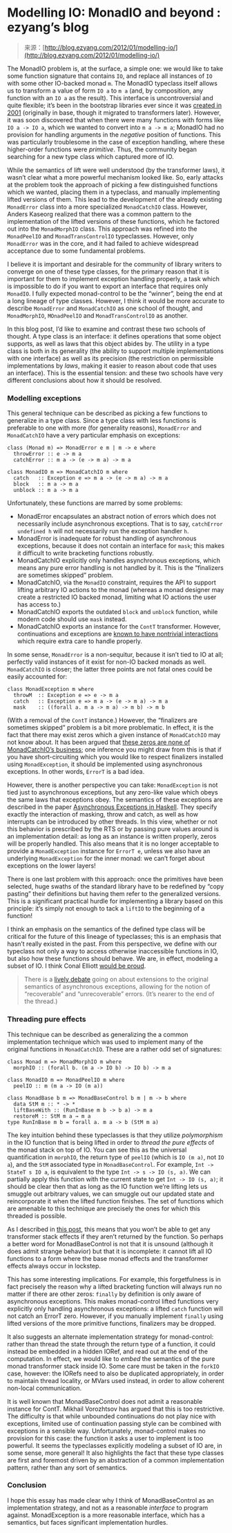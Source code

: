 <!--yml
category: 未分类
date: 2024-07-01 18:17:36
-->

# Modelling IO: MonadIO and beyond : ezyang’s blog

> 来源：[http://blog.ezyang.com/2012/01/modelling-io/](http://blog.ezyang.com/2012/01/modelling-io/)

The MonadIO problem is, at the surface, a simple one: we would like to take some function signature that contains `IO`, and replace all instances of `IO` with some other IO-backed monad `m`. The MonadIO typeclass itself allows us to transform a value of form `IO a` to `m a` (and, by composition, any function with an `IO a` as the result). This interface is uncontroversial and quite flexible; it’s been in the bootstrap libraries ever since it was [created in 2001](https://github.com/ghc/packages-base/commit/7f1f4e7a695c402ddd3a1dc2cc7114e649a78ebc) (originally in base, though it migrated to transformers later). However, it was soon discovered that when there were many functions with forms like `IO a -> IO a`, which we wanted to convert into `m a -> m a`; MonadIO had no provision for handling arguments in the *negative* position of functions. This was particularly troublesome in the case of exception handling, where these higher-order functions were *primitive*. Thus, the community began searching for a new type class which captured more of IO.

While the semantics of lift were well understood (by the transformer laws), it wasn’t clear what a more powerful mechanism looked like. So, early attacks at the problem took the approach of picking a few distinguished functions which we wanted, placing them in a typeclass, and manually implementing lifted versions of them. This lead to the development of the already existing `MonadError` class into a more specialized `MonadCatchIO` class. However, Anders Kaseorg realized that there was a common pattern to the implementation of the lifted versions of these functions, which he factored out into the `MonadMorphIO` class. This approach was refined into the `MonadPeelIO` and `MonadTransControlIO` typeclasses. However, only `MonadError` was in the core, and it had failed to achieve widespread acceptance due to some fundamental problems.

I believe it is important and desirable for the community of library writers to converge on one of these type classes, for the primary reason that it is important for them to implement exception handling properly, a task which is impossible to do if you want to export an interface that requires only `MonadIO`. I fully expected monad-control to be the “winner”, being the end at a long lineage of type classes. However, I think it would be more accurate to describe `MonadError` and `MonadCatchIO` as one school of thought, and `MonadMorphIO`, `MOnadPeelIO` and `MonadTransControlIO` as another.

In this blog post, I’d like to examine and contrast these two schools of thought. A type class is an interface: it defines operations that some object supports, as well as laws that this object abides by. The utility in a type class is both in its generality (the ability to support multiple implementations with one interface) as well as its precision (the restriction on permissible implementations by *laws*, making it easier to reason about code that uses an interface). This is the essential tension: and these two schools have very different conclusions about how it should be resolved.

### Modelling exceptions

This general technique can be described as picking a few functions to generalize in a type class. Since a type class with less functions is preferable to one with more (for generality reasons), `MonadError` and `MonadCatchIO` have a very particular emphasis on exceptions:

```
class (Monad m) => MonadError e m | m -> e where
  throwError :: e -> m a
  catchError :: m a -> (e -> m a) -> m a

class MonadIO m => MonadCatchIO m where
  catch   :: Exception e => m a -> (e -> m a) -> m a
  block   :: m a -> m a
  unblock :: m a -> m a

```

Unfortunately, these functions are marred by some problems:

*   MonadError encapsulates an abstract notion of errors which does not necessarily include asynchronous exceptions. That is to say, `catchError undefined h` will not necessarily run the exception handler `h`.
*   MonadError is inadequate for robust handling of asynchronous exceptions, because it does not contain an interface for `mask`; this makes it difficult to write bracketing functions robustly.
*   MonadCatchIO explicitly only handles asynchronous exceptions, which means any pure error handling is not handled by it. This is the “finalizers are sometimes skipped” problem.
*   MonadCatchIO, via the `MonadIO` constraint, requires the API to support lifting arbitrary IO actions to the monad (whereas a monad designer may create a restricted IO backed monad, limiting what IO actions the user has access to.)
*   MonadCatchIO exports the outdated `block` and `unblock` function, while modern code should use `mask` instead.
*   MonadCatchIO exports an instance for the `ContT` transformer. However, continuations and exceptions are [known to have nontrivial interactions](http://hpaste.org/56921) which require extra care to handle properly.

In some sense, `MonadError` is a non-sequitur, because it isn’t tied to IO at all; perfectly valid instances of it exist for non-IO backed monads as well. `MonadCatchIO` is closer; the latter three points are not fatal ones could be easily accounted for:

```
class MonadException m where
  throwM  :: Exception e => e -> m a
  catch   :: Exception e => m a -> (e -> m a) -> m a
  mask    :: ((forall a. m a -> m a) -> m b) -> m b

```

(With a removal of the `ContT` instance.) However, the “finalizers are sometimes skipped” problem is a bit more problematic. In effect, it is the fact that there may exist zeros which a given instance of `MonadCatchIO` may not know about. It has been argued that [these zeros are none of MonadCatchIO’s business](http://www.haskell.org/pipermail/haskell-cafe/2010-October/085079.html); one inference you might draw from this is that if you have short-circuiting which you would like to respect finalizers installed using `MonadException`, it should be implemented using asynchronous exceptions. In other words, `ErrorT` is a bad idea.

However, there is another perspective you can take: `MonadException` is not tied just to asynchronous exceptions, but any zero-like value which obeys the same laws that exceptions obey. The semantics of these exceptions are described in the paper [Asynchronous Exceptions in Haskell](http://community.haskell.org/~simonmar/papers/async.pdf). They specify exactly the interaction of masking, throw and catch, as well as how interrupts can be introduced by other threads. In this view, whether or not this behavior is prescribed by the RTS or by passing pure values around is an implementation detail: as long as an instance is written properly, zeros will be properly handled. This also means that it is no longer acceptable to provide a `MonadException` instance for `ErrorT e`, unless we also have an underlying `MonadException` for the inner monad: we can’t forget about exceptions on the lower layers!

There is one last problem with this approach: once the primitives have been selected, huge swaths of the standard library have to be redefined by “copy pasting” their definitions but having them refer to the generalized versions. This is a significant practical hurdle for implementing a library based on this principle: it’s simply not enough to tack a `liftIO` to the beginning of a function!

I think an emphasis on the semantics of the defined type class will be critical for the future of this lineage of typeclasses; this is an emphasis that hasn’t really existed in the past. From this perspective, we define with our typeclass not only a way to access otherwise inaccessible functions in IO, but also how these functions should behave. We are, in effect, modeling a subset of IO. I think Conal Elliott [would be proud](http://conal.net/blog/posts/notions-of-purity-in-haskell).

> There is a [lively debate](http://comments.gmane.org/gmane.comp.lang.haskell.cafe/93834) going on about extensions to the original semantics of asynchronous exceptions, allowing for the notion of “recoverable” and “unrecoverable” errors. (It’s nearer to the end of the thread.)

### Threading pure effects

This technique can be described as generalizing the a common implementation technique which was used to implement many of the original functions in `MonadCatchIO`. These are a rather odd set of signatures:

```
class Monad m => MonadMorphIO m where
  morphIO :: (forall b. (m a -> IO b) -> IO b) -> m a

class MonadIO m => MonadPeelIO m where
  peelIO :: m (m a -> IO (m a))

class MonadBase b m => MonadBaseControl b m | m -> b where
  data StM m :: * -> *
  liftBaseWith :: (RunInBase m b -> b a) -> m a
  restoreM :: StM m a → m a
type RunInBase m b = forall a. m a -> b (StM m a)

```

The key intuition behind these typeclasses is that they utilize *polymorphism* in the IO function that is being lifted in order to *thread the pure effects* of the monad stack on top of IO. You can see this as the universal quantification in `morphIO`, the return type of `peelIO` (which is `IO (m a)`, not `IO a`), and the `StM` associated type in `MonadBaseControl`. For example, `Int -> StateT s IO a`, is equivalent to the type `Int -> s -> IO (s, a)`. We can partially apply this function with the current state to get `Int -> IO (s, a)`; it should be clear then that as long as the IO function we’re lifting lets us smuggle out arbitrary values, we can smuggle out our updated state and reincorporate it when the lifted function finishes. The set of functions which are amenable to this technique are precisely the ones for which this threaded is possible.

As I described in [this post](http://blog.ezyang.com/2012/01/monadbasecontrol-is-unsound/), this means that you won’t be able to get any transformer stack effects if they aren’t returned by the function. So perhaps a better word for MonadBaseControl is not that it is unsound (although it does admit strange behavior) but that it is incomplete: it cannot lift all IO functions to a form where the base monad effects and the transformer effects always occur in lockstep.

This has some interesting implications. For example, this forgetfulness is in fact precisely the reason why a lifted bracketing function will always run no matter if there are other zeros: `finally` by definition is only aware of asynchronous exceptions. This makes monad-control lifted functions very explicitly only handling asynchronous exceptions: a lifted `catch` function will not catch an ErrorT zero. However, if you manually implement `finally` using lifted versions of the more primitive functions, finalizers may be dropped.

It also suggests an alternate implementation strategy for monad-control: rather than thread the state through the return type of a function, it could instead be embedded in a hidden IORef, and read out at the end of the computation. In effect, we would like to *embed* the semantics of the pure monad transformer stack inside IO. Some care must be taken in the `forkIO` case, however: the IORefs need to also be duplicated appropriately, in order to maintain thread locality, or MVars used instead, in order to allow coherent non-local communication.

It is well known that MonadBaseControl does not admit a reasonable instance for ContT. Mikhail Vorozhtsov has argued that this is too restrictive. The difficulty is that while unbounded continuations do not play nice with exceptions, limited use of continuation passing style can be combined with exceptions in a sensible way. Unfortunately, monad-control makes no provision for this case: the function it asks a user to implement is too powerful. It seems the typeclasses explicitly modeling a subset of IO are, in some sense, more general! It also highlights the fact that these type classes are first and foremost driven by an abstraction of a common implementation pattern, rather than any sort of semantics.

### Conclusion

I hope this essay has made clear why I think of MonadBaseControl as an implementation strategy, and not as a reasonable *interface* to program against. MonadException is a more reasonable interface, which has a semantics, but faces significant implementation hurdles.